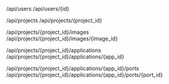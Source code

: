 /api/users
/api/users/{id}

/api/projects
/api/projects/{project_id}

/api/projects/{project_id}/images
/api/projects/{project_id}/images/{image_id}

/api/projects/{project_id}/applications
/api/projects/{project_id}/applications/{app_id}

/api/projects/{project_id}/applications/{app_id}/ports
/api/projects/{project_id}/applications/{app_id}/ports/{port_id}
